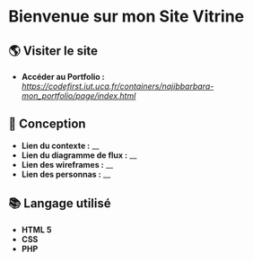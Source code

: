 # Bienvenue sur mon Site Vitrine

## 🌎 Visiter le site 
* **Accéder au Portfolio :** _https://codefirst.iut.uca.fr/containers/najibbarbara-mon_portfolio/page/index.html_

## 🧰 Conception
* **Lien du contexte :**  __
* **Lien du diagramme de flux :** __
* **Lien des wireframes :**  __
* **Lien des personnas :** __

## 📚 Langage utilisé 
* **HTML 5** 
* **CSS**
* **PHP**






